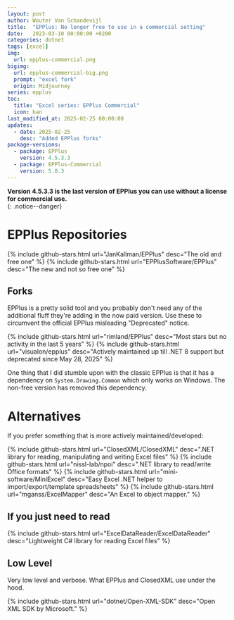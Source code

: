 ```yaml
---
layout: post
author: Wouter Van Schandevijl
title:  "EPPlus: No longer free to use in a commercial setting"
date:   2023-03-10 00:00:00 +0200
categories: dotnet
tags: [excel]
img:
  url: epplus-commercial.png
bigimg:
  url: epplus-commercial-big.png
  prompt: "excel fork"
  origin: Midjourney
series: epplus
toc:
  title: "Excel series: EPPlus Commercial"
  icon: ban
last_modified_at: 2025-02-25 00:00:00
updates:
  - date: 2025-02-25
    desc: "Added EPPlus forks"
package-versions:
  - package: EPPlus
    version: 4.5.3.3
  - package: EPPlus-Commercial
    version: 5.0.3
---
```



**Version 4.5.3.3 is the last version of EPPlus you can use without a license for commercial use.**  
{: .notice--danger}

<!--more-->

# EPPlus Repositories


{% include github-stars.html url="JanKallman/EPPlus" desc="The old and free one" %}
{% include github-stars.html url="EPPlusSoftware/EPPlus" desc="The new and not so free one" %}

## Forks

EPPlus is a pretty solid tool and you probably don't need any of the additional
fluff they're adding in the now paid version. Use these to circumvent the official
EPPlus misleading "Deprecated" notice.

{% include github-stars.html url="rimland/EPPlus" desc="Most stars but no activity in the last 5 years" %}
{% include github-stars.html url="visualon/epplus" desc="Actively maintained up till .NET 8 support but deprecated since May 28, 2025" %}

One thing that I did stumble upon with the classic EPPlus is that it has a dependency on `System.Drawing.Common`
which only works on Windows. The non-free version has removed this dependency.


# Alternatives

If you prefer something that is more actively maintained/developed:

{% include github-stars.html url="ClosedXML/ClosedXML" desc=".NET library for reading, manipulating and writing Excel files" %}
{% include github-stars.html url="nissl-lab/npoi" desc=".NET library to read/write Office formats" %}
{% include github-stars.html url="mini-software/MiniExcel" desc="Easy Excel .NET helper to import/export/template spreadsheets" %}
{% include github-stars.html url="mganss/ExcelMapper" desc="An Excel to object mapper." %}



## If you just need to read

{% include github-stars.html url="ExcelDataReader/ExcelDataReader" desc="Lightweight C# library for reading Excel files" %}

## Low Level

Very low level and verbose. What EPPlus and ClosedXML use under the hood.

{% include github-stars.html url="dotnet/Open-XML-SDK" desc="Open XML SDK by Microsoft." %}
